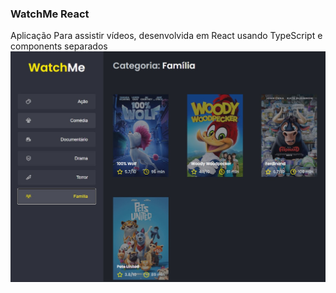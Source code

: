 ### WatchMe React

Aplicação Para assistir vídeos, desenvolvida em React usando TypeScript e components separados
![alt text](https://github.com/webstylus/challenge-react-component-application/blob/main/src/img/cover.jpg?raw=true)
